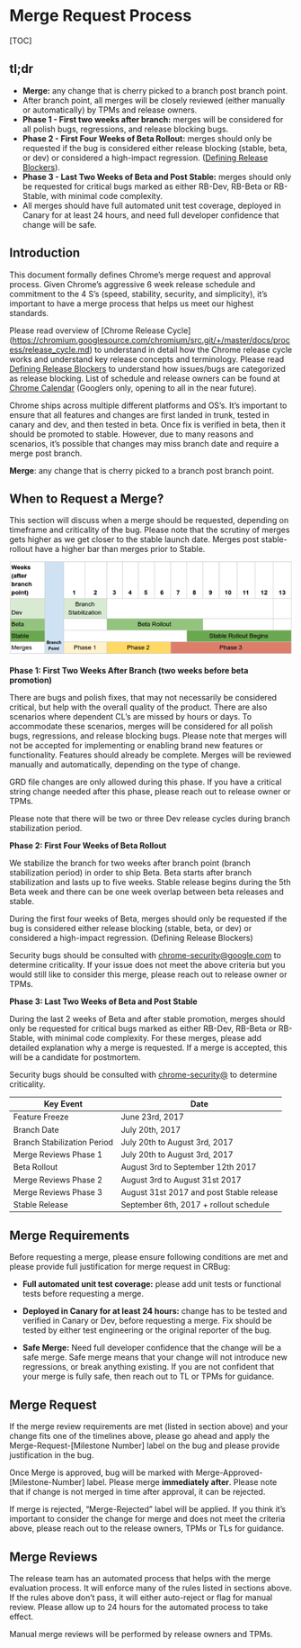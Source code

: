 # Merge Request Process

[TOC]

## tl;dr
* **Merge:** any change that is cherry picked to a branch post branch point.
* After branch point, all merges will be closely reviewed (either manually or
  automatically) by TPMs and release owners.
* **Phase 1 - First two weeks after branch:** merges will be considered for all polish bugs,
  regressions, and release blocking bugs.
* **Phase 2 - First Four Weeks of Beta Rollout:** merges should only be requested if
  the bug is considered either release blocking (stable, beta, or dev) or
  considered a high-impact regression. ([Defining Release
  Blockers](https://chromium.googlesource.com/chromium/src.git/+/master/docs/process/release_blockers.md)).
* **Phase 3 - Last Two Weeks of Beta and Post Stable:** merges should only be
  requested for critical bugs marked as either RB-Dev, RB-Beta or RB-Stable,
  with minimal code complexity.
* All merges should have full automated unit test coverage, deployed in Canary
  for at least 24 hours, and need full developer confidence that change will be
  safe.

## Introduction

This document formally defines Chrome’s merge request and approval process.
Given Chrome’s aggressive 6 week release schedule and commitment to the 4 S’s
(speed, stability, security, and simplicity), it’s important to have a merge
process that helps us meet our highest standards.

Please read overview of [Chrome Release
Cycle] (https://chromium.googlesource.com/chromium/src.git/+/master/docs/process/release_cycle.md)
to understand in detail how the Chrome release cycle works and understand key
release concepts and terminology. Please read [Defining Release
Blockers](https://chromium.googlesource.com/chromium/src.git/+/master/docs/process/release_blockers.md)
to understand how issues/bugs are categorized as release blocking.
List of schedule and release owners can be found at [Chrome
Calendar](https://chromepmo.appspot.com/calendar) (Googlers only, opening to all in the near future).

Chrome ships across multiple different platforms and OS’s. It’s important to
ensure that all features and changes are first landed in trunk, tested in
canary and dev, and then tested in beta. Once fix is verified in beta, then it
should be promoted to stable. However, due to many reasons and scenarios, it’s
possible that changes may miss branch date and require a merge post branch.

**Merge**: any change that is cherry picked to a branch post branch point.

## When to Request a Merge?
This section will discuss when a merge should be requested, depending on
timeframe and criticality of the bug. Please note that the scrutiny of merges
gets higher as we get closer to the stable launch date. Merges post
stable-rollout have a higher bar than merges prior to Stable.

![Chrome Merge Schedule](images/chrome_merge_schedule.png)

**Phase 1: First Two Weeks After Branch (two weeks before beta promotion)**

There are bugs and polish fixes, that may not necessarily be considered
critical, but help with the overall quality of the product. There are also
scenarios where dependent CL’s are missed by hours or days. To accommodate
these scenarios, merges will be considered for all polish bugs, regressions,
and release blocking bugs. Please note that merges will not be accepted for
implementing or enabling brand new features or functionality. Features
should already be complete. Merges will be reviewed manually and
automatically, depending on the type of change.

GRD file changes are only allowed during this phase. If you have a critical
string change needed after this phase, please reach out to release owner or
TPMs.

Please note that there will be two or three Dev release cycles during
branch stabilization period.

**Phase 2: First Four Weeks of Beta Rollout**

We stabilize the branch for two weeks after branch point (branch
stabilization period) in order to ship Beta. Beta starts after branch
stabilization and lasts up to five weeks. Stable release begins during
the 5th Beta week and there can be one week overlap between beta releases
and stable.

During the first four weeks of Beta, merges should only be requested if
the bug is considered either release blocking (stable, beta, or dev) or
considered a high-impact regression. (Defining Release Blockers)

Security bugs should be consulted with
[chrome-security@google.com](chrome-security@google.com) to
determine criticality. If your issue does not meet the above criteria
but you would still like to consider this merge, please reach out to
release owner or TPMs.

**Phase 3: Last Two Weeks of Beta and Post Stable**

During the last 2 weeks of Beta and after stable promotion, merges
should only be requested for critical bugs marked as either RB-Dev,
RB-Beta or RB-Stable, with minimal code complexity. For these merges,
please add detailed explanation why a merge is requested. If a merge
is accepted, this will be a candidate for postmortem.

Security bugs should be consulted with [chrome-security@](chrome-security@google.com)
to determine criticality.

Key Event  | Date
------- | --------
Feature Freeze | June 23rd, 2017
Branch Date | July 20th, 2017
Branch Stabilization Period | July 20th to August 3rd, 2017
Merge Reviews Phase 1 | July 20th to August 3rd, 2017
Beta Rollout | August 3rd to September 12th 2017
Merge Reviews Phase 2 | August 3rd to August 31st 2017
Merge Reviews Phase 3 | August 31st 2017 and post Stable release
Stable Release | September 6th, 2017 + rollout schedule

## Merge Requirements
Before requesting a merge, please ensure following conditions are met
and please provide full justification for merge request in CRBug:
*   **Full automated unit test coverage:** please add unit tests or
    functional tests before requesting a merge.

*   **Deployed in Canary for at least 24 hours:** change has to
    be tested and verified in Canary or Dev, before requesting a
    merge. Fix should be tested by either test engineering or the
    original reporter of the bug.

*   **Safe Merge:** Need full developer confidence that the
    change will be a safe merge. Safe merge means that your
    change will not introduce new regressions, or break
    anything existing. If you are not confident that your
    merge is fully safe, then reach out to TL or TPMs for
    guidance.

## Merge Request
If the merge review requirements are met (listed in
section above) and your change fits one of the timelines
above, please go ahead and apply the
Merge-Request-[Milestone Number] label on the bug and
please provide justification in the bug.

Once Merge is approved, bug will be marked with
Merge-Approved-[Milestone-Number] label. Please merge
**immediately after**. Please note that if change is not
merged in time after approval, it can be rejected.

If merge is rejected, “Merge-Rejected” label will be
applied. If you think it’s important to consider the
change for merge and does not meet the criteria above,
please reach out to the release owners, TPMs or TLs for
guidance.

## Merge Reviews

The release team has an automated process that helps
with the merge evaluation process. It will enforce many
of the rules listed in sections above. If the rules
above don’t pass, it will either auto-reject or flag
for manual review. Please allow up to 24 hours for the
automated process to take effect.

Manual merge reviews will be performed by release
owners and TPMs.
